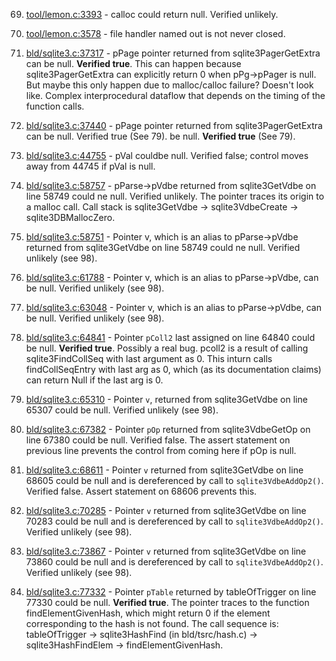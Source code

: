69. [tool/lemon.c:3393](https://github.com/pguttula/InferAFL/blob/master/sqlite-version-3.6.10/tool/lemon.c#L3393) - calloc could return null. Verified unlikely.

70. [tool/lemon.c:3578](https://github.com/pguttula/InferAFL/blob/master/sqlite-version-3.6.10/tool/lemon.c#L3578) - file handler named out is not never closed.

79. [bld/sqlite3.c:37317](https://github.com/pguttula/InferAFL/blob/master/sqlite-version-3.6.10/bld/sqlite3.c#L37317) - pPage pointer returned from sqlite3PagerGetExtra can
be null. __Verified true__. This can happen because sqlite3PagerGetExtra can
explicitly return 0 when pPg-\>pPager is null. But maybe this only happen due to
malloc/calloc failure? Doesn't look like. Complex interprocedural dataflow that
depends on the timing of the function calls.

81. [bld/sqlite3.c:37440](https://github.com/pguttula/InferAFL/blob/master/sqlite-version-3.6.10/bld/sqlite3.c#L37440) - pPage pointer returned from sqlite3PagerGetExtra can
be null. Verified true (See 79).
be null. __Verified true__ (See 79).

82. [bld/sqlite3.c:44755](https://github.com/pguttula/InferAFL/blob/master/sqlite-version-3.6.10/bld/sqlite3.c#L44755) - pVal couldbe null. Verified false; control moves away
from 44745 if pVal is null.

98. [bld/sqlite3.c:58757](https://github.com/pguttula/InferAFL/blob/master/sqlite-version-3.6.10/bld/sqlite3.c#L58757) - pParse-\>pVdbe returned from sqlite3GetVdbe on line
58749 could ne null. Verified unlikely. The pointer traces its origin to a malloc
call. Call stack is sqlite3GetVdbe -> sqlite3VdbeCreate -> sqlite3DBMallocZero.

99. [bld/sqlite3.c:58751](https://github.com/pguttula/InferAFL/blob/master/sqlite-version-3.6.10/bld/sqlite3.c#L58751) - Pointer v, which is an alias to pParse-\>pVdbe
returned from sqlite3GetVdbe on line 58749 could ne null. Verified unlikely (see 98).

101. [bld/sqlite3.c:61788](https://github.com/pguttula/InferAFL/blob/master/sqlite-version-3.6.10/bld/sqlite3.c#L61788) - Pointer v, which is an alias to pParse-\>pVdbe, can
be null. Verified unlikely (see 98).

102. [bld/sqlite3.c:63048](https://github.com/pguttula/InferAFL/blob/master/sqlite-version-3.6.10/bld/sqlite3.c#L63048) - Pointer v, which is an alias to pParse-\>pVdbe, can
be null. Verified unlikely (see 98).

103. [bld/sqlite3.c:64841](https://github.com/pguttula/InferAFL/blob/master/sqlite-version-3.6.10/bld/sqlite3.c#L64841) - Pointer `pColl2` last assigned on line 64840 could
be null. __Verified true__. Possibly a real bug. pcoll2 is a result of calling
sqlite3FindCollSeq with last argument as 0. This inturn calls
findCollSeqEntry with last arg as 0, which (as its documentation
claims) can return Null if the last arg is 0.

104. [bld/sqlite3.c:65310](https://github.com/pguttula/InferAFL/blob/master/sqlite-version-3.6.10/bld/sqlite3.c#L65310) - Pointer `v`, returned from sqlite3GetVdbe
on line 65307 could be null. Verified unlikely (see 98).

105. [bld/sqlite3.c:67382](https://github.com/pguttula/InferAFL/blob/master/sqlite-version-3.6.10/bld/sqlite3.c#L67382) - Pointer `pOp` returned from sqlite3VdbeGetOp on line
67380 could be null. Verified false. The assert statement on previous line
prevents the control from coming here if pOp is null.

109. [bld/sqlite3.c:68611](https://github.com/pguttula/InferAFL/blob/master/sqlite-version-3.6.10/bld/sqlite3.c#L68611) - Pointer `v` returned from sqlite3GetVdbe on line
68605 could be null and is dereferenced by call to `sqlite3VdbeAddOp2()`.
Verified false. Assert statement on 68606 prevents this.

110. [bld/sqlite3.c:70285](https://github.com/pguttula/InferAFL/blob/master/sqlite-version-3.6.10/bld/sqlite3.c#L70285) - Pointer `v` returned from sqlite3GetVdbe on line 70283
could be null and is dereferenced by call to `sqlite3VdbeAddOp2()`. Verified
unlikely (see 98).

114. [bld/sqlite3.c:73867](https://github.com/pguttula/InferAFL/blob/master/sqlite-version-3.6.10/bld/sqlite3.c#L73867) - Pointer `v` returned from sqlite3GetVdbe on
line 73860 could be null and is dereferenced by call to
`sqlite3VdbeAddOp2()`. Verified unlikely (see 98).

116. [bld/sqlite3.c:77332](https://github.com/pguttula/InferAFL/blob/master/sqlite-version-3.6.10/bld/sqlite3.c#L77332) - Pointer `pTable` returned by tableOfTrigger on line
77330 could be null.  __Verified true__. The pointer traces to the function
findElementGivenHash, which might return 0 if the element corresponding to the
hash is not found. The call sequence is: tableOfTrigger -> sqlite3HashFind (in
bld/tsrc/hash.c) -> sqlite3HashFindElem -> findElementGivenHash.

